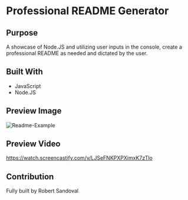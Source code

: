 # Professional README Generator

## Purpose

A showcase of Node.JS and utilizing user inputs in the console, create a professional README as needed and dictated by the user.

## Built With
* JavaScript
* Node.JS

## Preview Image
![Readme-Example](https://i.imgur.com/l9TrWo0.png)

## Preview Video
https://watch.screencastify.com/v/LJSeFNKPXPXimxK7zTlo

## Contribution
Fully built by Robert Sandoval

